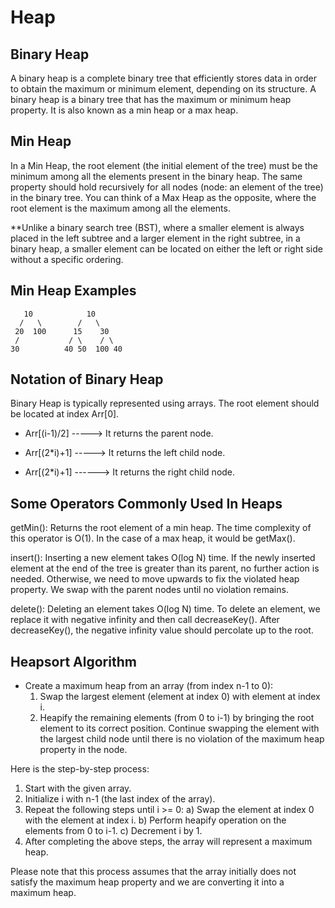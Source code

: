 # Heap

## Binary Heap
A binary heap is a complete binary tree that efficiently stores data in order to obtain the maximum or minimum element, depending on its structure. A binary heap is a binary tree that has the maximum or minimum heap property. It is also known as a min heap or a max heap.

## Min Heap
In a Min Heap, the root element (the initial element of the tree) must be the minimum among all the elements present in the binary heap. The same property should hold recursively for all nodes (node: an element of the tree) in the binary tree. You can think of a Max Heap as the opposite, where the root element is the maximum among all the elements.

**Unlike a binary search tree (BST), where a smaller element is always placed in the left subtree and a larger element in the right subtree, in a binary heap, a smaller element can be located on either the left or right side without a specific ordering.

## Min Heap Examples
       10            10
      /   \        /   \  
     20  100      15    30  
     /           / \    / \
    30          40 50  100 40

## Notation of Binary Heap
Binary Heap is typically represented using arrays.
The root element should be located at index Arr[0].

* Arr[(i-1)/2] -----> It returns the parent node.

* Arr[(2*i)+1] -----> It returns the left child node.

* Arr[(2*i)+1] ------> It returns the right child node.

## Some Operators Commonly Used In Heaps
getMin(): Returns the root element of a min heap. The time complexity of this operator is O(1). In the case of a max heap, it would be getMax().

insert(): Inserting a new element takes O(log N) time. If the newly inserted element at the end of the tree is greater than its parent, no further action is needed. Otherwise, we need to move upwards to fix the violated heap property. We swap with the parent nodes until no violation remains.

delete(): Deleting an element takes O(log N) time. To delete an element, we replace it with negative infinity and then call decreaseKey(). After decreaseKey(), the negative infinity value should percolate up to the root.

## Heapsort Algorithm
* Create a maximum heap from an array (from index n-1 to 0):
    1) Swap the largest element (element at index 0) with element at index i.
    2) Heapify the remaining elements (from 0 to i-1) by bringing the root element to its correct position. Continue swapping the element with the largest child node until there is no violation of the maximum heap property in the node.

Here is the step-by-step process:

1) Start with the given array.
2) Initialize i with n-1 (the last index of the array).
3) Repeat the following steps until i >= 0:
     a) Swap the element at index 0 with the element at index i.
     b) Perform heapify operation on the elements from 0 to i-1.
     c) Decrement i by 1.
4) After completing the above steps, the array will represent a maximum heap.

Please note that this process assumes that the array initially does not satisfy the maximum heap property and we are converting it into a maximum heap.